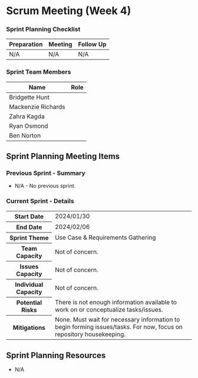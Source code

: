 # Scrum Meeting (Week 4)

### Sprint Planning Checklist
| Preparation | Meeting | Follow Up |
| --- | --- | --- |
| N/A | N/A | N/A | 

### Sprint Team Members
| Name | Role |
| --- | --- |
| Bridgette Hunt | |
| Mackenzie Richards | |
| Zahra Kagda | |
| Ryan Osmond | |
| Ben Norton | |

## Sprint Planning Meeting Items

### Previous Sprint - Summary

* N/A - No previous sprint.

### Current Sprint - Details
<table>
  <tr>
    <th>Start Date</th>
    <td>2024/01/30</td>
  </tr>
  <tr>
    <th>End Date</th>
    <td>2024/02/06</td>
  </tr>
  <tr>
    <th>Sprint Theme</th>
    <td>Use Case & Requirements Gathering</td>
  </tr>
  <tr>
    <th>Team Capacity</th>
    <td>Not of concern.</td>
  </tr>
  <tr>
    <th>Issues Capacity</th>
    <td>Not of concern.</td>
  </tr>
  <tr>
    <th>Individual Capacity</th>
    <td>
      Not of concern.<br>
    </td>
  </tr>
  <tr>
    <th>Potential Risks</th>
    <td>There is not enough information available to work on or conceptualize tasks/issues.</td>
  </tr>
  <tr>
    <th>Mitigations</th>
    <td>None. Must wait for necessary information to begin forming issues/tasks. For now, focus on repository housekeeping.
    </td>
  </tr>
</table>

## Sprint Planning Resources
- N/A

